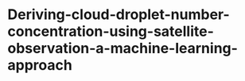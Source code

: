# Deriving-cloud-droplet-number-concentration-using-satellite-observation-a-machine-learning-approach